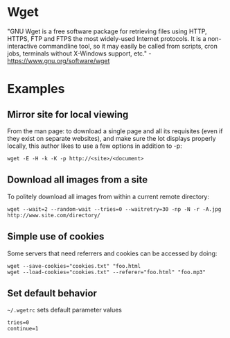 # Wget

"GNU Wget is a free software package for retrieving files using HTTP, HTTPS, FTP and FTPS the most widely-used Internet protocols. It is a non-interactive commandline tool, so it may easily be called from scripts, cron jobs, terminals without X-Windows support, etc." - <https://www.gnu.org/software/wget>

# Examples

## Mirror site for local viewing

From the man page: to download a single page and all its requisites (even if they exist on separate websites), and make sure the lot displays properly locally, this author likes to use a few options in addition to -p:

```
wget -E -H -k -K -p http://<site>/<document>
```

## Download all images from a site

To politely download all images from within a current remote directory:

```
wget --wait=2 --random-wait --tries=0 --waitretry=30 -np -N -r -A.jpg http://www.site.com/directory/
```


## Simple use of cookies

Some servers that need referrers and cookies can be accessed by doing:

```
wget --save-cookies="cookies.txt" "foo.html
wget --load-cookies="cookies.txt" --referer="foo.html" "foo.mp3"
```

## Set default behavior

`~/.wgetrc` sets default parameter values

```
tries=0
continue=1
```
